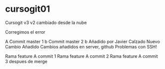 # cursogit01
Cursogit
v3
v2 cambiado desde la nube

Corregimos el error

A 
Commit master 1 b
Commit master 2 b
Añadido por Javier Calzado
Nuevo Cambio Añadido
Cambios añadidos en server, github
Problemas con SSH!

Rama feature A commit 1
Rama feature A commit 2
Rama feature A commit 3 despues de merge
